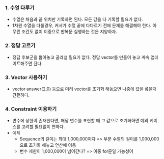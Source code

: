 ### 1. 수열 다루기
  - 수열은 처음과 끝 위치만 기록하면 된다. 모든 값을 다 기록할 필요가 없다.
  - 1차원 수열을 다룰경우, 커서가 수열 끝에 다다르기 전에 문제를 해결해야 한다. 아무런 조건도 없이 이중으로 반복문 실행하는 것은 지양하자.

### 2. 정답 고르기
  - 정답 후보군을 뽑아놓고 골라낼 필요가 없다. 정답 vector를 만들어 놓고 계속 업데이트해주면 된다.

### 3. Vector 사용하기
  - vector<int> answer(2,0) 등으로 미리 vector를 초기화 해놓으면 나중에 값을 넣을때 간편하다.
  
### 4. Constraint 이용하기
  - 변수에 상한이 존재한다면, 해당 변수를 표현할 때 그 값으로 초기화하면 예외 케이스를 고려할 필요없이 편하다.
  - 예제
    - Sequence의 길이는 최대 1,000,000이다 => 부분 수열의 길이를 1,000,000으로 초기화 해놓고 연산에 이용
    - 변수 제한이 1,000,000이 넘어간다? => 이중 for문일 가능성이 
